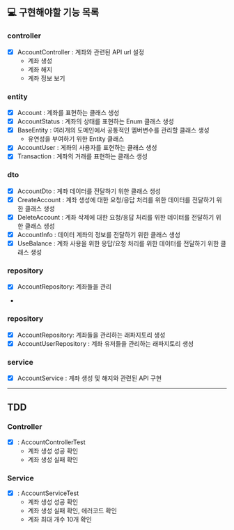 ## 💻 구현해야할 기능 목록

### controller
- [x] AccountController : 계좌와 관련된 API url 설정
  - 계좌 생성
  - 계좌 해지
  - 계좌 정보 보기

### entity
- [x] Account : 계좌를 표현하는 클래스 생성
- [x] AccountStatus : 계좌의 상태를 표현하는 Enum 클래스 생성
- [x] BaseEntity : 여러개의 도메인에서 공통적인 멤버변수를 관리할 클래스 생성
  - 유연성을 부여하기 위한 Entity 클래스
- [x] AccountUser : 게좌의 사용자를 표현하는 클래스 생성
- [x] Transaction : 계좌의 거래를 표현하는 클래스 생성

### dto 
- [x] AccountDto : 계좌 데이터를 전달하기 위한 클래스 생성
- [x] CreateAccount : 계좌 생성에 대한 요청/응답 처리를 위한 데이터를 전달하기 위한 클래스 생성
- [x] DeleteAccount : 계좌 삭제에 대한 요청/응답 처리를 위한 데이터를 전달하기 위한 클래스 생성
- [x] AccountInfo : 데이터 계좌의 정보를 전달하기 위한 클래스 생성
- [x] UseBalance : 계좌 사용을 위한 응답/요청 처리를 위한 데이터를 전달하기 위한 클래스 생성

### repository
- [x] AccountRepository: 계좌들을 관리
- 
### repository
- [x] AccountRepository: 계좌들을 관리하는 래파지토리 생성 
- [x] AccountUserRepository : 계좌 유저들을 관리하는 래파지토리 생성

### service
- [x] AccountService : 계좌 생성 및 해지와 관련된 API 구현

---

## TDD

### Controller 
- [x] : AccountControllerTest 
  - 계좌 생성 성공 확인 
  - 계좌 생성 실패 확인

### Service
- [x] : AccountServiceTest
  - 계좌 생성 성공 확인
  - 계좌 생성 실패 확인, 에러코드 확인
  - 계좌 최대 개수 10개 확인